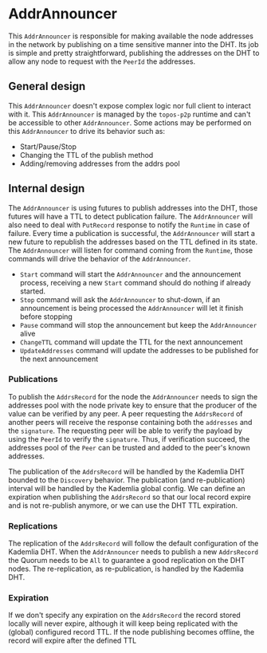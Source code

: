 # AddrAnnouncer

This `AddrAnnouncer` is responsible for making available the node addresses in the network by publishing on a time sensitive manner into the DHT.
Its job is simple and pretty straightforward, publishing the addresses on the DHT to allow any node to request with the `PeerId` the addresses.

## General design

This `AddrAnnouncer` doesn't expose complex logic nor full client to interact with it. This `AddrAnnouncer` is managed by the `topos-p2p` runtime and can't be accessible to other `AddrAnnouncer`.
Some actions may be performed on this `AddrAnnouncer` to drive its behavior such as:

- Start/Pause/Stop
- Changing the TTL of the publish method
- Adding/removing addresses from the addrs pool

## Internal design

The `AddrAnnouncer` is using futures to publish addresses into the DHT, those futures will have a TTL to detect publication failure.
The `AddrAnnouncer` will also need to deal with `PutRecord` response to notify the `Runtime` in case of failure. Every time a publication is successful, the `AddrAnnouncer` will start a new future to republish the addresses based on the TTL defined in its state.
The `AddrAnnouncer` will listen for command coming from the `Runtime`, those commands will drive the behavior of the `AddrAnnouncer`.

- `Start` command will start the `AddrAnnouncer` and the announcement process, receiving a new `Start` command should do nothing if already started.
- `Stop` command will ask the `AddrAnnouncer` to shut-down, if an announcement is being processed the `AddrAnnouncer` will let it finish before stopping
- `Pause` command will stop the announcement but keep the `AddrAnnouncer` alive
- `ChangeTTL` command will update the TTL for the next announcement
- `UpdateAddresses` command will update the addresses to be published for the next announcement

### Publications

To publish the `AddrsRecord` for the node the `AddrAnnouncer` needs to sign the addresses pool with the node private key to ensure that the producer of the value can be verified by any peer.
A peer requesting the `AddrsRecord` of another peers will receive the response containing both the `addresses` and the `signature`. The requesting peer will be able to verify the payload by using the `PeerId` to verify the `signature`.
Thus, if verification succeed, the addresses pool of the `Peer` can be trusted and added to the peer's known addresses.

The publication of the `AddrsRecord` will be handled by the Kademlia DHT bounded to the `Discovery` behavior. The publication (and re-publication) interval will be handled by the Kademlia global config.
We can define an expiration when publishing the `AddrsRecord` so that our local record expire and is not re-publish anymore, or we can use the DHT TTL expiration.

### Replications

The replication of the `AddrsRecord` will follow the default configuration of the Kademlia DHT. When the `AddrAnnouncer` needs to publish a new `AddrsRecord` the Quorum needs to be `All` to guarantee a good replication on the DHT nodes.
The re-replication, as re-publication, is handled by the Kademlia DHT.

### Expiration

If we don't specify any expiration on the `AddrsRecord` the record stored locally will never expire, although it will keep being replicated with the (global) configured record TTL.
If the node publishing becomes offline, the record will expire after the defined TTL
